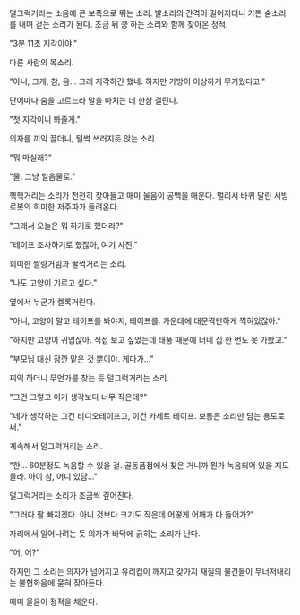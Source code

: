덜그럭거리는 소음에 큰 보폭으로 뛰는 소리. 발소리의 간격이 길어지더니 가쁜 숨소리를 내며 걷는 소리가 된다. 조금 뒤 쿵 하는 소리와 함께 찾아온 정적.

"3분 11초 지각이야."

다른 사람의 목소리.

"아니, 그게, 참, 음... 그래 지각하긴 했네. 하지만 가방이 이상하게 무거웠다고."

단어마다 숨을 고르느라 말을 마치는 데 한참 걸린다. 

"첫 지각이니 봐줄게."

의자를 끼익 끌더니, 털썩 쓰러지듯 앉는 소리.

"뭐 마실래?"

"물. 그냥 얼음물로."

헥헥거리는 소리가 천천히 잦아들고 매미 울음이 공백을 매운다. 멀리서 바퀴 달린 서빙 로봇의 희미한 저주파가 들려온다.

"그래서 오늘은 뭐 하기로 했더라?"

"테이프 조사하기로 했잖아, 여기 사진."

희미한 짤랑거림과 꿀꺽거리는 소리.

"나도 고양이 기르고 싶다."

옆에서 누군가 켈록거린다.

"아니, 고양이 말고 테이프를 봐야지, 테이프를. 가운데에 대문짝만하게 찍혀있잖아."

"하지만 고양이 귀엽잖아. 직접 보고 싶었는데 태풍 때문에 너네 집 한 번도 못 가봤고."

"부모님 대신 잠깐 맡은 것 뿐이야. 게다가..."

찌익 하더니 무언가를 찾는 듯 덜그럭거리는 소리.

"그건 그렇고 이거 생각보다 너무 작은데?"

"네가 생각하는 그건 비디오테이프고, 이건 카세트 테이프. 보통은 소리만 담는 용도로 써."

계속해서 덜그럭거리는 소리.

"한... 60분정도 녹음할 수 있을 걸. 골동품점에서 찾은 거니까 뭔가 녹음되어 있을 지도 몰라. 아이 참, 어디 있담..."

덜그럭거리는 소리가 조금씩 깊어진다.

"그러다 팔 빠지겠다. 아니 것보다 크기도 작은데 어떻게 어깨가 다 들어가?"

자리에서 일어나려는 듯 의자가 바닥에 긁히는 소리가 난다. 

"어, 어?"

하지만 그 소리는 의자가 넘어지고 유리컵이 깨지고 갖가지 재질의 물건들이 무너저내리는 불협화음에 묻혀 잦아든다.

매미 울음이 정적을 채운다.
